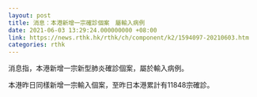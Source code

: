 ```yaml
---
layout: post
title: 消息：本港新增一宗確診個案　屬輸入病例
date: 2021-06-03 13:29:24.000000000 +08:00
link: https://news.rthk.hk/rthk/ch/component/k2/1594097-20210603.htm
categories: rthk
---
```


消息指，本港新增一宗新型肺炎確診個案，屬於輸入病例。

本港昨日同樣新增一宗輸入個案，至昨日本港累計有11848宗確診。

